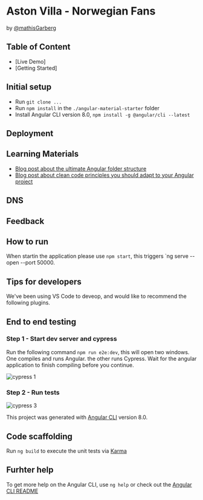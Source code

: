 # Aston Villa - Norwegian Fans

by [@mathisGarberg](https://twitter.com/MathGarb)

## Table of Content

- [Live Demo]
- [Getting Started]

## Initial setup
* Run `git clone ...`
* Run `npm install` in the `./angular-material-starter` folder
* Install Angular CLI version 8.0, `npm install -g @angular/cli --latest`

## Deployment

## Learning Materials
* [Blog post about the ultimate Angular folder structure]()
* [Blog post about clean code principles you should adapt to your Angular project]()


## DNS

## Feedback


## How to run

When startin the application please use `npm start`, this triggers `ng serve --open --port 50000.

## Tips for developers

We've been using VS Code to deveop, and would like to recommend the following plugins.

## End to end testing

### **Step 1** - Start dev server and cypress

Run the following command `npm run e2e:dev`, this will open two windows. One compiles and runs Angular. the other runs Cypress. Wait for the angular application
to finish compiling before you continue.

![cypress 1](./wiki/images/cypress-1.PNG)

### **Step 2** - Run tests

![cypress 3](./wiki/gifs/angular-material-starter.gif)

This project was generated with [Angular CLI](https://github.com/angular/angular-cli) version 8.0.

## Code scaffolding

Run `ng build` to execute the unit tests via [Karma](https://karma-runner.github.io)

## Furhter help

To get more help on the Angular CLI, use `ng help` or check out the [Angular CLI README](https://github.com/angular/angular-cli/blob/master/README.md)